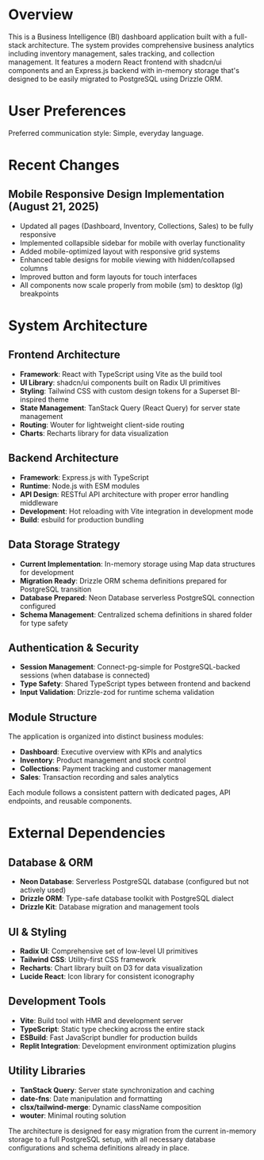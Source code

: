 # Overview

This is a Business Intelligence (BI) dashboard application built with a full-stack architecture. The system provides comprehensive business analytics including inventory management, sales tracking, and collection management. It features a modern React frontend with shadcn/ui components and an Express.js backend with in-memory storage that's designed to be easily migrated to PostgreSQL using Drizzle ORM.

# User Preferences

Preferred communication style: Simple, everyday language.

# Recent Changes

## Mobile Responsive Design Implementation (August 21, 2025)
- Updated all pages (Dashboard, Inventory, Collections, Sales) to be fully responsive
- Implemented collapsible sidebar for mobile with overlay functionality
- Added mobile-optimized layout with responsive grid systems
- Enhanced table designs for mobile viewing with hidden/collapsed columns
- Improved button and form layouts for touch interfaces
- All components now scale properly from mobile (sm) to desktop (lg) breakpoints

# System Architecture

## Frontend Architecture
- **Framework**: React with TypeScript using Vite as the build tool
- **UI Library**: shadcn/ui components built on Radix UI primitives
- **Styling**: Tailwind CSS with custom design tokens for a Superset BI-inspired theme
- **State Management**: TanStack Query (React Query) for server state management
- **Routing**: Wouter for lightweight client-side routing
- **Charts**: Recharts library for data visualization

## Backend Architecture
- **Framework**: Express.js with TypeScript
- **Runtime**: Node.js with ESM modules
- **API Design**: RESTful API architecture with proper error handling middleware
- **Development**: Hot reloading with Vite integration in development mode
- **Build**: esbuild for production bundling

## Data Storage Strategy
- **Current Implementation**: In-memory storage using Map data structures for development
- **Migration Ready**: Drizzle ORM schema definitions prepared for PostgreSQL transition
- **Database Prepared**: Neon Database serverless PostgreSQL connection configured
- **Schema Management**: Centralized schema definitions in shared folder for type safety

## Authentication & Security
- **Session Management**: Connect-pg-simple for PostgreSQL-backed sessions (when database is connected)
- **Type Safety**: Shared TypeScript types between frontend and backend
- **Input Validation**: Drizzle-zod for runtime schema validation

## Module Structure
The application is organized into distinct business modules:
- **Dashboard**: Executive overview with KPIs and analytics
- **Inventory**: Product management and stock control
- **Collections**: Payment tracking and customer management
- **Sales**: Transaction recording and sales analytics

Each module follows a consistent pattern with dedicated pages, API endpoints, and reusable components.

# External Dependencies

## Database & ORM
- **Neon Database**: Serverless PostgreSQL database (configured but not actively used)
- **Drizzle ORM**: Type-safe database toolkit with PostgreSQL dialect
- **Drizzle Kit**: Database migration and management tools

## UI & Styling
- **Radix UI**: Comprehensive set of low-level UI primitives
- **Tailwind CSS**: Utility-first CSS framework
- **Recharts**: Chart library built on D3 for data visualization
- **Lucide React**: Icon library for consistent iconography

## Development Tools
- **Vite**: Build tool with HMR and development server
- **TypeScript**: Static type checking across the entire stack
- **ESBuild**: Fast JavaScript bundler for production builds
- **Replit Integration**: Development environment optimization plugins

## Utility Libraries
- **TanStack Query**: Server state synchronization and caching
- **date-fns**: Date manipulation and formatting
- **clsx/tailwind-merge**: Dynamic className composition
- **wouter**: Minimal routing solution

The architecture is designed for easy migration from the current in-memory storage to a full PostgreSQL setup, with all necessary database configurations and schema definitions already in place.